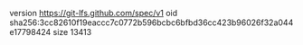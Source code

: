 version https://git-lfs.github.com/spec/v1
oid sha256:3cc82610f19eaccc7c0772b596bcbc6bfbd36cc423b96026f32a044e17798424
size 13413
